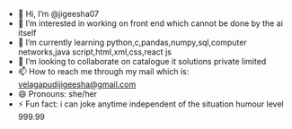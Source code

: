 - 👋 Hi, I’m @jigeesha07
- 👀 I’m interested in working on front end which cannot be done by the ai itself
- 🌱 I’m currently learning python,c,pandas,numpy,sql,computer networks,java script,html,xml,css,react js
- 💞️ I’m looking to collaborate on catalogue it solutions private limited
- 📫 How to reach me through my mail which is: velagapudijigeesha@gmail.com
- 😄 Pronouns: she/her
- ⚡ Fun fact: i can joke anytime independent of the situation humour level 999.99

<!---
jigeesha07/jigeesha07 is a ✨ special ✨ repository because its `README.md` (this file) appears on your GitHub profile.
You can click the Preview link to take a look at your changes.
--->
